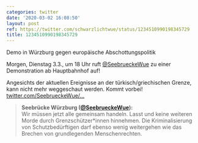 ```yaml
---
categories: twitter
date: '2020-03-02 16:08:50'
layout: post
ref: https://twitter.com/schwarzlichtwue/status/1234510990198345729
title: 1234510990198345729
---
```

Demo in Würzburg gegen europäische Abschottungspolitik



Morgen, Dienstag 3.3., um 18 Uhr ruft [@SeebrueckeWue](https://twitter.com/SeebrueckeWue) zu einer Demonstration ab Hauptbahnhof auf! 

Angesichts der aktuellen Ereignisse an der türkisch/griechischen Grenze, kann nicht mehr weggeschaut werden. Kommt vorbei! [twitter.com/SeebrueckeWue/…](https://twitter.com/SeebrueckeWue/status/1234503451226275841) 
> <b>Seebrücke Würzburg ([@SeebrueckeWue](https://twitter.com/SeebrueckeWue)):</b>  
>Wir müssen jetzt alle gemeinsam handeln. Lasst und keine weiteren Morde durch Grenzschützer\*innen hinnehmen. Die Kriminalisierung von Schutzbedürftigen darf ebenso wenig weitergehen wie das Brechen von grundlegenden Menschenrechten.   

